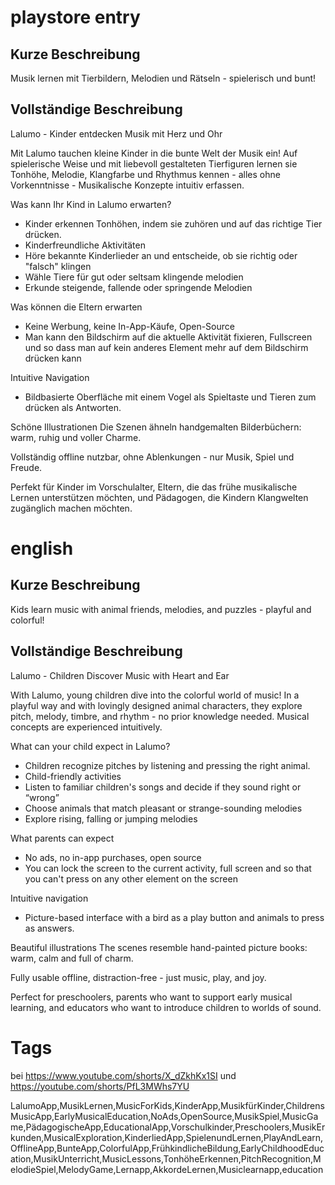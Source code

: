 playstore entry
=====


## Kurze Beschreibung

Musik lernen mit Tierbildern, Melodien und Rätseln - spielerisch und bunt!

## Vollständige Beschreibung

Lalumo - Kinder entdecken Musik mit Herz und Ohr

Mit Lalumo tauchen kleine Kinder in die bunte Welt der Musik ein! Auf spielerische Weise und mit liebevoll gestalteten Tierfiguren lernen sie Tonhöhe, Melodie, Klangfarbe und Rhythmus kennen - alles ohne Vorkenntnisse - Musikalische Konzepte intuitiv erfassen.

Was kann Ihr Kind in Lalumo erwarten?

- Kinder erkennen Tonhöhen, indem sie zuhören und auf das richtige Tier drücken.
- Kinderfreundliche Aktivitäten
- Höre bekannte Kinderlieder an und entscheide, ob sie richtig oder "falsch" klingen
- Wähle Tiere für gut oder seltsam klingende melodien
- Erkunde steigende, fallende oder springende Melodien

Was können die Eltern erwarten
- Keine Werbung, keine In-App-Käufe, Open-Source
- Man kann den Bildschirm auf die aktuelle Aktivität fixieren, Fullscreen und so dass man auf kein anderes Element mehr auf dem Bildschirm drücken kann

Intuitive Navigation
- Bildbasierte Oberfläche mit einem Vogel als Spieltaste und Tieren zum drücken als Antworten.

Schöne Illustrationen
Die Szenen ähneln handgemalten Bilderbüchern: warm, ruhig und voller Charme.

Vollständig offline nutzbar, ohne Ablenkungen - nur Musik, Spiel und Freude.

Perfekt für Kinder im Vorschulalter, Eltern, die das frühe musikalische Lernen unterstützen möchten, und Pädagogen, die Kindern Klangwelten zugänglich machen möchten.

# english

## Kurze Beschreibung

Kids learn music with animal friends, melodies, and puzzles - playful and colorful!

## Vollständige Beschreibung

Lalumo - Children Discover Music with Heart and Ear

With Lalumo, young children dive into the colorful world of music! In a playful way and with lovingly designed animal characters, they explore pitch, melody, timbre, and rhythm - no prior knowledge needed. Musical concepts are experienced intuitively.

What can your child expect in Lalumo?
- Children recognize pitches by listening and pressing the right animal.
- Child-friendly activities
- Listen to familiar children's songs and decide if they sound right or “wrong”
- Choose animals that match pleasant or strange-sounding melodies
- Explore rising, falling or jumping melodies

What parents can expect
- No ads, no in-app purchases, open source
- You can lock the screen to the current activity, full screen and so that you can't press on any other element on the screen

Intuitive navigation
- Picture-based interface with a bird as a play button and animals to press as answers.

Beautiful illustrations
The scenes resemble hand-painted picture books: warm, calm and full of charm.

Fully usable offline, distraction-free - just music, play, and joy.

Perfect for preschoolers, parents who want to support early musical learning, and educators who want to introduce children to worlds of sound.

# Tags

bei https://www.youtube.com/shorts/X_dZkhKx1SI und https://youtube.com/shorts/PfL3MWhs7YU

LalumoApp,MusikLernen,MusicForKids,KinderApp,MusikfürKinder,ChildrensMusicApp,EarlyMusicalEducation,NoAds,OpenSource,MusikSpiel,MusicGame,PädagogischeApp,EducationalApp,Vorschulkinder,Preschoolers,MusikErkunden,MusicalExploration,KinderliedApp,SpielenundLernen,PlayAndLearn,OfflineApp,BunteApp,ColorfulApp,FrühkindlicheBildung,EarlyChildhoodEducation,MusikUnterricht,MusicLessons,TonhöheErkennen,PitchRecognition,MelodieSpiel,MelodyGame,Lernapp,AkkordeLernen,Musiclearnapp,education